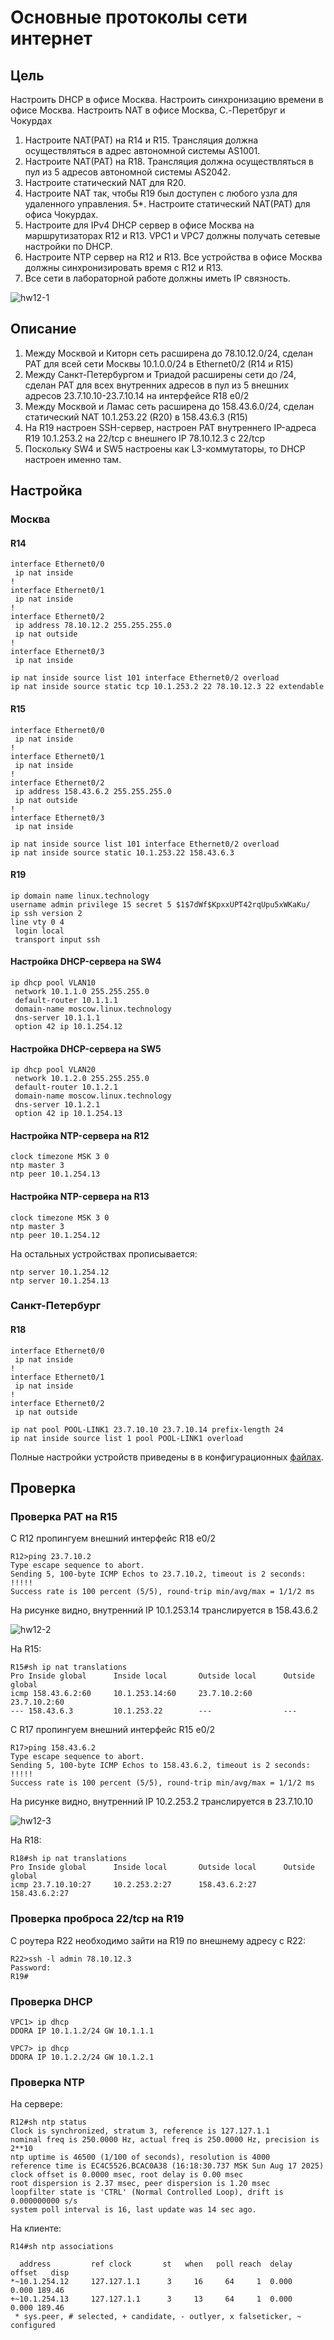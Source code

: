# Основные протоколы сети интернет

## Цель

Настроить DHCP в офисе Москва.
Настроить синхронизацию времени в офисе Москва.
Настроить NAT в офисе Москва, C.-Перетбруг и Чокурдах

1. Настроите NAT(PAT) на R14 и R15. Трансляция должна осуществляться в адрес автономной системы AS1001.
2. Настроите NAT(PAT) на R18. Трансляция должна осуществляться в пул из 5 адресов автономной системы AS2042.
3. Настроите статический NAT для R20.
4. Настроите NAT так, чтобы R19 был доступен с любого узла для удаленного управления.
   5*. Настроите статический NAT(PAT) для офиса Чокурдах.
5. Настроите для IPv4 DHCP сервер в офисе Москва на маршрутизаторах R12 и R13. VPC1 и VPC7 должны получать сетевые настройки по DHCP.
6. Настроите NTP сервер на R12 и R13. Все устройства в офисе Москва должны синхронизировать время с R12 и R13.
7. Все сети в лабораторной работе должны иметь IP связность.

![hw12-1](../hw12-general-protocols/images/hw12-1.png)

## Описание

1. Между Москвой и Киторн сеть расширена до 78.10.12.0/24, сделан PAT для всей сети Москвы 10.1.0.0/24 в Ethernet0/2 (R14 и R15)
2. Между Санкт-Петербургом и Триадой расширены сети до /24, сделан PAT для всех внутренних адресов в пул из 5 внешних адресов 23.7.10.10-23.7.10.14 на интерфейсе R18 e0/2
3. Между Москвой и Ламас сеть расширена до 158.43.6.0/24, сделан статический NAT 10.1.253.22 (R20) в 158.43.6.3 (R15)
4. На R19 настроен SSH-сервер, настроен PAT внутреннего IP-адреса R19 10.1.253.2 на 22/tcp с внешнего IP 78.10.12.3 с 22/tcp
5. Поскольку SW4 и SW5 настроены как L3-коммутаторы, то DHCP настроен именно там.


## Настройка

### Москва

#### R14

```
interface Ethernet0/0
 ip nat inside
!
interface Ethernet0/1
 ip nat inside
!
interface Ethernet0/2
 ip address 78.10.12.2 255.255.255.0
 ip nat outside
!
interface Ethernet0/3
 ip nat inside

ip nat inside source list 101 interface Ethernet0/2 overload
ip nat inside source static tcp 10.1.253.2 22 78.10.12.3 22 extendable
```

#### R15

```
interface Ethernet0/0
 ip nat inside
!
interface Ethernet0/1
 ip nat inside
!
interface Ethernet0/2
 ip address 158.43.6.2 255.255.255.0
 ip nat outside
!
interface Ethernet0/3
 ip nat inside

ip nat inside source list 101 interface Ethernet0/2 overload
ip nat inside source static 10.1.253.22 158.43.6.3
```

#### R19

```
ip domain name linux.technology
username admin privilege 15 secret 5 $1$7dWf$KpxxUPT42rqUpu5xWKaKu/
ip ssh version 2
line vty 0 4
 login local
 transport input ssh
```

#### Настройка DHCP-сервера на SW4

```
ip dhcp pool VLAN10
 network 10.1.1.0 255.255.255.0
 default-router 10.1.1.1
 domain-name moscow.linux.technology
 dns-server 10.1.1.1
 option 42 ip 10.1.254.12
```

#### Настройка DHCP-сервера на SW5

```
ip dhcp pool VLAN20
 network 10.1.2.0 255.255.255.0
 default-router 10.1.2.1
 domain-name moscow.linux.technology
 dns-server 10.1.2.1
 option 42 ip 10.1.254.13
```

#### Настройка NTP-сервера на R12

```
clock timezone MSK 3 0
ntp master 3
ntp peer 10.1.254.13
```

#### Настройка NTP-сервера на R13

```
clock timezone MSK 3 0
ntp master 3
ntp peer 10.1.254.12
```

На остальных устройствах прописывается:

```
ntp server 10.1.254.12
ntp server 10.1.254.13
```

### Санкт-Петербург

#### R18

```
interface Ethernet0/0
 ip nat inside
!
interface Ethernet0/1
 ip nat inside
!
interface Ethernet0/2
 ip nat outside

ip nat pool POOL-LINK1 23.7.10.10 23.7.10.14 prefix-length 24
ip nat inside source list 1 pool POOL-LINK1 overload
```

Полные настройки устройств приведены в в конфигурационных [файлах](./conf).

## Проверка

### Проверка PAT на R15

С R12 пропингуем внешний интерфейс R18 e0/2

```
R12>ping 23.7.10.2
Type escape sequence to abort.
Sending 5, 100-byte ICMP Echos to 23.7.10.2, timeout is 2 seconds:
!!!!!
Success rate is 100 percent (5/5), round-trip min/avg/max = 1/1/2 ms
```

На рисунке видно, внутренний IP 10.1.253.14 транслируется в 158.43.6.2

![hw12-2](../hw12-general-protocols/images/hw12-2.png)

На R15:

```
R15#sh ip nat translations
Pro Inside global      Inside local       Outside local      Outside global
icmp 158.43.6.2:60     10.1.253.14:60     23.7.10.2:60       23.7.10.2:60
--- 158.43.6.3         10.1.253.22        ---                ---
```

С R17 пропингуем внешний интерфейс R15 e0/2

```
R17>ping 158.43.6.2
Type escape sequence to abort.
Sending 5, 100-byte ICMP Echos to 158.43.6.2, timeout is 2 seconds:
!!!!!
Success rate is 100 percent (5/5), round-trip min/avg/max = 1/1/2 ms
```

На рисунке видно, внутренний IP 10.2.253.2 транслируется в 23.7.10.10

![hw12-3](../hw12-general-protocols/images/hw12-3.png)

На R18:

```
R18#sh ip nat translations
Pro Inside global      Inside local       Outside local      Outside global
icmp 23.7.10.10:27     10.2.253.2:27      158.43.6.2:27      158.43.6.2:27
```

### Проверка проброса 22/tcp на R19

С роутера R22 необходимо зайти на R19 по внешнему адресу с R22:

```
R22>ssh -l admin 78.10.12.3
Password:
R19#
```

### Проверка DHCP

```
VPC1> ip dhcp
DDORA IP 10.1.1.2/24 GW 10.1.1.1

VPC7> ip dhcp
DDORA IP 10.1.2.2/24 GW 10.1.2.1
```

### Проверка NTP

На сервере:

```
R12#sh ntp status
Clock is synchronized, stratum 3, reference is 127.127.1.1
nominal freq is 250.0000 Hz, actual freq is 250.0000 Hz, precision is 2**10
ntp uptime is 46500 (1/100 of seconds), resolution is 4000
reference time is EC4C5526.BCAC0A38 (16:18:30.737 MSK Sun Aug 17 2025)
clock offset is 0.0000 msec, root delay is 0.00 msec
root dispersion is 2.37 msec, peer dispersion is 1.20 msec
loopfilter state is 'CTRL' (Normal Controlled Loop), drift is 0.000000000 s/s
system poll interval is 16, last update was 14 sec ago.
```

На клиенте:

```
R14#sh ntp associations

  address         ref clock       st   when   poll reach  delay  offset   disp
*~10.1.254.12     127.127.1.1      3     16     64     1  0.000   0.000 189.46
+~10.1.254.13     127.127.1.1      3     13     64     1  0.000   0.000 189.46
 * sys.peer, # selected, + candidate, - outlyer, x falseticker, ~ configured
```
